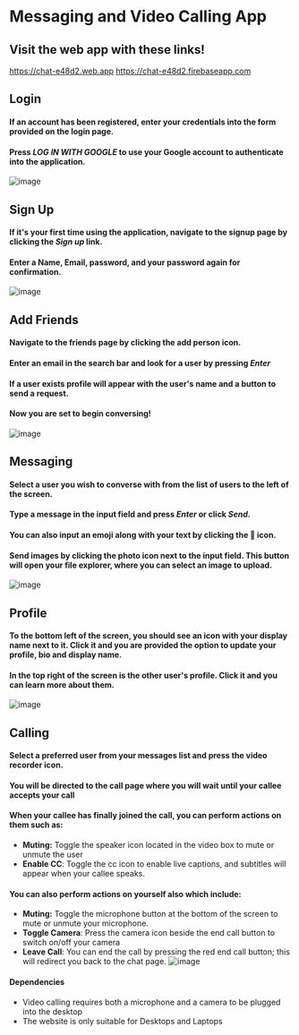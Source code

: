 
# Messaging and Video Calling App
## Visit the web app with these links!
https://chat-e48d2.web.app 
https://chat-e48d2.firebaseapp.com
## Login
#### If an account has been registered, enter your credentials into the form provided on the login page.
#### Press *LOG IN WITH GOOGLE* to use your Google account to authenticate into the application.
![image](https://github.com/user-attachments/assets/0e782a5a-77bb-4b12-a9b8-a2124a9fb379)

## Sign Up
#### If it's your first time using the application, navigate to the signup page by clicking the *Sign up* link.
#### Enter a Name, Email,  password, and your password again for confirmation.
![image](https://github.com/user-attachments/assets/84a7bd04-b03d-4abd-978a-45633445c693)


## Add Friends
#### Navigate to the friends page by clicking the add person icon.
#### Enter an email in the search bar and look for a user by pressing *Enter*
#### If a user exists profile will appear with the user's name and a button to send a request.
#### Now you are set to begin conversing!
![image](https://github.com/user-attachments/assets/f20e37af-70c6-4bc1-a9f3-8d17ff6d642b)



## Messaging
#### Select a user you wish to converse with from the list of users to the left of the screen.
#### Type a message in the input field and press *Enter* or click *Send*.
#### You can also input an emoji along with your text by clicking the 🙂 icon. 
#### Send images by clicking the photo icon next to the input field. This button will open your file explorer, where you can select an image to upload.
![image](https://github.com/user-attachments/assets/b88e8c5c-abac-4a7b-b03d-4f893e441c6e)


## Profile
####  To the bottom left of the screen, you should see an icon with your display name next to it. Click it and you are provided the option to update your profile, bio and display name.
#### In the top right of the screen is the other user's profile. Click it and you can learn more about them.
![image](https://github.com/user-attachments/assets/c1b4b895-97a2-4eda-a26b-de5be39a850a)


## Calling
#### Select a preferred user from your messages list and press the video recorder icon.
#### You will be directed to the call page where you will wait until your callee accepts your call
#### When your callee has finally joined the call, you can perform actions on them such as:
- **Muting:** Toggle the speaker icon located in the video box to mute or unmute the user
- **Enable CC**: Toggle the cc icon to enable live captions, and subtitles will appear when your callee speaks.
#### You can also perform actions on yourself also which include:
- **Muting:** Toggle the microphone button at the bottom of the screen to mute or unmute your microphone.
- **Toggle Camera**: Press the camera icon beside the end call button to switch on/off your camera
- **Leave Call**: You can end the call by pressing the red end call button; this will redirect you back to the chat page.
![image](https://github.com/user-attachments/assets/9efd80c2-1adc-4323-a4f0-899a499abde2)



#### Dependencies
- Video calling requires both a microphone and a camera to be plugged into the desktop
- The website is only suitable for Desktops and Laptops
